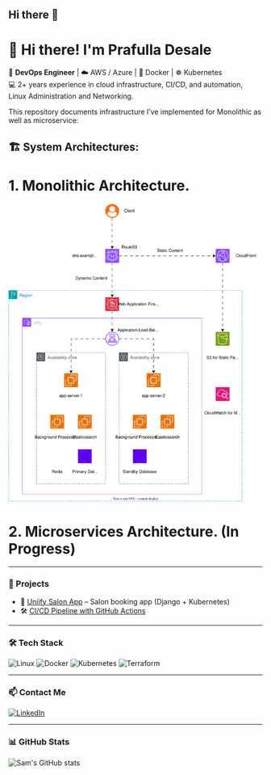 
## Hi there 👋
# 👋 Hi there! I'm Prafulla Desale
🔧 **DevOps Engineer** | ☁️ AWS / Azure | 🐳 Docker | ☸️ Kubernetes  
💻 2+ years experience in cloud infrastructure, CI/CD, and automation, Linux Administration and Networking. 

This repository documents infrastructure I’ve implemented for Monolithic as well as microservice:
## 🏗️ System Architectures:
# 1. Monolithic Architecture. 


![AWS Architecture](./assets/AWS_arch.drawio.svg)

# 2. Microservices Architecture. (In Progress)

---

### 🚀 Projects
- 🧼 [Uniify Salon App](https://github.com/yourusername/uniify-salon) – Salon booking app (Django + Kubernetes)
- 🛠️ [CI/CD Pipeline with GitHub Actions](https://github.com/yourusername/devops-pipeline)

---

### 🛠️ Tech Stack
![Linux](https://img.shields.io/badge/Linux-FCC624?logo=linux&logoColor=black)
![Docker](https://img.shields.io/badge/Docker-2496ED?logo=docker&logoColor=white)
![Kubernetes](https://img.shields.io/badge/Kubernetes-326CE5?logo=kubernetes&logoColor=white)
![Terraform](https://img.shields.io/badge/Terraform-7B42BC?logo=terraform&logoColor=white)

---

### 📫 Contact Me
[![LinkedIn](https://img.shields.io/badge/LinkedIn-blue?logo=linkedin)](https://linkedin.com/in/yourprofile)  

---

### 📊 GitHub Stats
![Sam's GitHub stats](https://github-readme-stats.vercel.app/api?username=yourusername&show_icons=true&theme=tokyonight)


<!--
**prafulldesale/prafulldesale** is a ✨ _special_ ✨ repository because its `README.md` (this file) appears on your GitHub profile.



Here are some ideas to get you started:

- 🔭 I’m currently working on ...
- 🌱 I’m currently learning ...
- 👯 I’m looking to collaborate on ...
- 🤔 I’m looking for help with ...
- 💬 Ask me about ...
- 📫 How to reach me: ...
- 😄 Pronouns: ...
- ⚡ Fun fact: ...
-->
